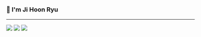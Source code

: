 ### 👋 I'm Ji Hoon Ryu
* * *
<img src="https://img.shields.io/badge/Unity-FFFFFF?style=for-the-badge&logo=Unity&logoColor=white">
<img src="https://img.shields.io/badge/C#-239120?style=for-the-badge&logo=C#&logoColor=white">
<img src="https://img.shields.io/badge/C++-00599C?style=for-the-badge&logo=C++&logoColor=white">
